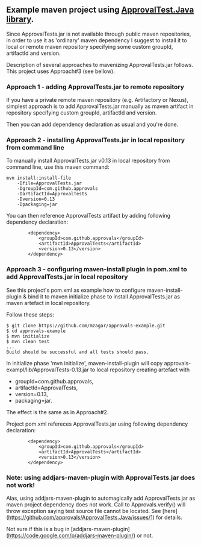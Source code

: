 ## Example maven project using [ApprovalTest.Java library](www.approvaltests.com).

Since ApprovalTests.jar is not available through public maven repositories,
in order to use it as 'ordinary' maven dependency I suggest to install it 
to local or remote maven repository specifying some custom groupId, artifactId and version.

Description of several approaches to mavenizing ApprovalTests.jar follows.
This project uses Approach#3 (see bellow).


### Approach 1 - adding ApprovalTests.jar to remote repository
If you have a private remote maven repository (e.g. Artifactory or Nexus), 
simplest approach is to add ApprovalTests.jar manually as maven artifact 
in repository specifying custom groupId, artifactId and version.

Then you can add dependency declaration as usual and you're done.

### Approach 2 - installing ApprovalTests.jar in local repository from command line
To manually install ApprovalTests.jar v0.13 in local repository from command line, use this maven command:

```
mvn install:install-file 
    -Dfile=ApprovalTests.jar 
    -DgroupId=com.github.approvals 
    -DartifactId=ApprovalTests 
    -Dversion=0.13 
    -Dpackaging=jar
```

You can then reference ApprovalTests artifact by adding following dependency declaration:
```
        <dependency>
            <groupId>com.github.approvals</groupId>
            <artifactId>ApprovalTests</artifactId>
            <version>0.13</version>
        </dependency>
```

### Approach 3 - configuring maven-install plugin in pom.xml to add ApprovalTests.jar in local repository

See this project's pom.xml as example how to configure maven-install-plugin & bind it to maven initialize phase to install ApprovalTests.jar as maven artefact in local repository.

Follow these steps:
```
$ git clone https://github.com/mzagar/approvals-example.git
$ cd approvals-example
$ mvn initialize
$ mvn clean test
...
Build should be successful and all tests should pass.
```

In initialize phase 'mvn initialize', maven-install-plugin will copy approvals-exampl/lib/ApprovalTests-0.13.jar to local repository creating artefact with 
* groupId=com.github.approvals, 
* artifactId=ApprovalTests, 
* version=0.13, 
* packaging=jar.

The effect is the same as in Approach#2. 

Project pom.xml refereces ApprovalTests.jar using following dependency declaration:
```
        <dependency>
            <groupId>com.github.approvals</groupId>
            <artifactId>ApprovalTests</artifactId>
            <version>0.13</version>
        </dependency>
```


### Note: using addjars-maven-plugin with ApprovalTests.jar does not work!
Alas, using addjars-maven-plugin to automagically add ApprovalTests.jar as maven
project dependency does not work. Call to Approvals.verify() will throw exception
saying test source file cannot be located. See [here] (https://github.com/approvals/ApprovalTests.Java/issues/1) for details.

Not sure if this is a bug in [addjars-maven-plugin] (https://code.google.com/p/addjars-maven-plugin/) or not.

